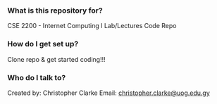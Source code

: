 ### What is this repository for? ###

CSE 2200 - Internet Computing I Lab/Lectures Code Repo

### How do I get set up? ###

Clone repo & get started coding!!!

### Who do I talk to? ###

Created by: Christopher Clarke 
Email: christopher.clarke@uog.edu.gy